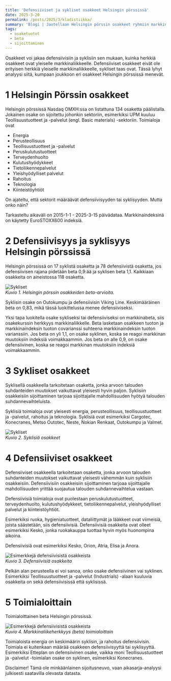 ```yaml
---
title: 'Defensiiviset ja sykliset osakkeet Helsingin pörssissä'
date: 2025-3-20
permalink: /posts/2025/3/kladistiikka/
summary: 'Blogi | Jaotellaan Helsingin pörssin osakkeet ryhmiin markkinabetan suhteen. Jaottelussa näkyy tulkinta syklisiin ja defensiivisiin osakkeisiin.'
tags:
  - osaketuotot
  - beta
  - sijoittaminen
---
```


Osakkeet voi jakaa defensiivisiin ja syklisiin sen mukaan, kuinka herkkiä osakkeet ovat yleiselle markkinaliikkeelle. Defensiiviset osakkeet eivät ole erityisen herkkiä yleiselle markkinaliikkeelle, sykliset taas ovat. Tässä lyhyt analyysi siitä, kumpaan joukkoon eri osakkeet Helsingin pörssissä menevät.

1 Helsingin Pörssin osakkeet
===

Helsingin pörssissä Nasdaq OMXH:ssa on listattuna 134 osaketta päälistalla. Jokainen osake on sijoitettu johonkin sektoriin, esimerkiksi UPM kuuluu Teollisuustuotteet ja -palvelut (engl. Basic materials) -sektoriin.
Toimialoja ovat

- Energia
- Perusteollisuus
- Teollisuustuotteet ja -palvelut
- Peruskulutustuotteet
- Terveydenhuolto
- Kulutushyödykkeet
- Tietoliikennepalvelut
- Yleishyödylliset palvelut
- Rahoitus
- Teknologia
- Kiinteistöyhtiöt

On ajateltu, että sektorit määräävät defensiivisyyden tai syklisyyden. Mutta onko näin?

Tarkasteltu aikaväli on 2015-1-1 - 2025-3-15 päivädataa. Markkinaindeksinä on käytetty EuroSTOXX600 indeksiä.

2 Defensiivisyys ja syklisyys Helsingin pörssissä
===

Helsingin pörssissä on 17 syklistä osaketta ja 78 defensiivistä osaketta, jos defensiivisen rajana pidetään beta 0,9:ää ja syklisen beta 1,1. Kaikkiaan osakkeita on aineistossa 118 osaketta. 

![Sykliset](/images/financial/beta.png)<br>
_Kuvio 1. Helsingin pörssin osakkeiden beta-arvioita._

Syklisin osake on Outokumpu ja defensiivisin Viking Line. Keskimääräinen beta on 0,83, mikä tässä luokittelussa menee defensiiviseksi.

Yksi tapa luokitella osake sykliseksi tai defensiiviseksi on markkinabeta, siis osakekurssin herkkyys markkinaliikkelle. Beta lasketaan osakkeen tuoton ja markkinaindeksin tuoton covarianssi suhteena markkinaindeksin tuoton varianssiin. 
Jos beta on yli 1,1, on osake syklinen, koska se reagoi markkinan muutoksiin indeksiä voimakkaammin.
Jos beta on alle 0,9, on osake defensiivinen, koska se reagoi markkinan muutoksiin indeksiä voimakkaammin.

3 Sykliset osakkeet
===

Syklisellä osakkeella tarkoitetaan osaketta, jonka arvoon talouden suhdanteiden muutokset vaikuttavat yleisesti hyvin paljon. 
Syklisiin osakkeisiin sijoittaminen tarjoaa sijoittajalle mahdollisuuden hyötyä talouden suhdannevaihteluista.

Syklisiä toimialoja ovat yleisesti energia, perusteollisuus, teollisuustuotteet ja -palvelut, rahoitus ja teknologia. 
Syklisiä ovat esimerkiksi  Cargotec, Konecranes, Metso Outotec, Neste, Nokian Renkaat, Outokumpu ja Valmet.

![Sykliset](/images/financial/syklisetosakkeet.png)<br>
_Kuvio 2. Syklisiä osakkeet_

4 Defensiiviset osakkeet
===

Defensiiviset osakkeella tarkoitetaan osaketta, jonka arvoon talouden suhdanteiden muutokset vaikuttavat yleisesti vähemmän kuin syklisiin osakkeisiin. 
Defensiivisiin osakkeisiin sijoittaminen tarjoaa sijoittajalle mahdollisuuden yrittää suojautua talouden suhdannevaihtelua vastaan.

Defensiivisiä toimialoja ovat puolestaan peruskulutustuotteet, terveydenhuolto, kulutushyödykkeet, tietoliikennepalvelut, yleishyödylliset palvelut ja kiinteistöyhtiöt.

Esimerkiksi ruoka, hygieniatuotteet, dataliittymät ja lääkkeet ovat viimeisiä, joista säästetään, siis defensiivisiä.
Defensiivisiä osakkeita ovat olleet esimerkiksi Kesko, jonka ruokakauppa tuottaa hyvin myös huonompina aikoina.

Defensiivisiä ovat esimerkiksi Kesko, Orion, Atria, Elisa ja Anora.

![Esimerkkejä defensiivisistä osakkeista](/images/financial/defensiivisetosakkeet.png)<br>
_Kuvio 3. Defensiivisiä osakkeita_

Pelkän alan perusteella ei voi sanoa, onko osake defensiivinen vai syklinen. Esimerkiksi Teollisuustuotteet ja -palvelut (Industrials) -alaan kuuluvia osakkeita on sekä defensiivisissä että syklisissä.

5 Toimialoittain
===

Toimialoittainen beta Helsingin pörssissä.

![Esimerkkejä defensiivisistä osakkeista](/images/financial/industrybeta.png)<br>
_Kuvio 4. Markkinaliikeherkkyys (beta) toimialoittain_

Toimialoista energia on keskimäärin syklisin, ja rahoitus defensiivisin. Toimiala ei kuitenkaan määrää osakkeen defensiivisyyttä tai syklisyyttä. Esimerkiksi Etteplan on defensiivinen osake, vaikka moni Teollisuustuotteet ja -palvelut -toimialan osake on syklinen, esimerkiksi Konecranes.


Disclaimer! Tämä ole minkäänlainen sijoitusneuvo, vaan aikasarja-analyysi julkisesti saatavilla olevasta datasta.
